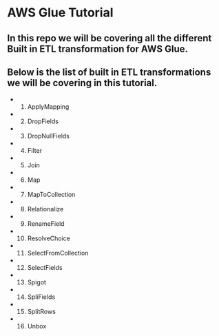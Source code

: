 # AWS Glue Tutorial

## In this repo we will be covering all the different Built in ETL transformation for AWS Glue.

## Below is the list of built in ETL transformations we will be covering in this tutorial.

* 1) ApplyMapping
* 2) DropFields
* 3) DropNullFields
* 4) Filter
* 5) Join
* 6) Map
* 7) MapToCollection
* 8) Relationalize
* 9) RenameField
* 10) ResolveChoice
* 11) SelectFromCollection
* 12) SelectFields
* 13) Spigot
* 14) SpliFields
* 15) SplitRows
* 16) Unbox
